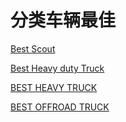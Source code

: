 # 分类车辆最佳

[Best Scout](%E5%88%86%E7%B1%BB%E8%BD%A6%E8%BE%86%E6%9C%80%E4%BD%B3%2061246ba5cc2241c895a8134bf1cfda7b/Best%20Scout%202ee8a15ab18f4bdfaa2290215629582a.md)

[Best Heavy duty Truck](%E5%88%86%E7%B1%BB%E8%BD%A6%E8%BE%86%E6%9C%80%E4%BD%B3%2061246ba5cc2241c895a8134bf1cfda7b/Best%20Heavy%20duty%20Truck%20d6503aa03efa4ce79e2fbff53ab99273.md)

[BEST HEAVY TRUCK](%E5%88%86%E7%B1%BB%E8%BD%A6%E8%BE%86%E6%9C%80%E4%BD%B3%2061246ba5cc2241c895a8134bf1cfda7b/BEST%20HEAVY%20TRUCK%2015af61716d3f4c81a8d6a23c23b48dfc.md)

[BEST OFFROAD TRUCK](%E5%88%86%E7%B1%BB%E8%BD%A6%E8%BE%86%E6%9C%80%E4%BD%B3%2061246ba5cc2241c895a8134bf1cfda7b/BEST%20OFFROAD%20TRUCK%208d609b3fc2a441ffb40382d6f622833a.md)